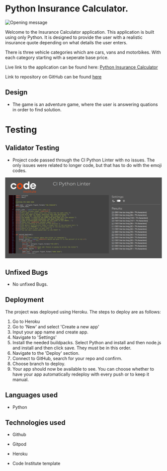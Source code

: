 # Python Insurance Calculator.

![Opening message](/images/application-start-up.png)

Welcome to the Insurance Calculator application. This application is built using only Python.
It is designed to provide the user with a realistic insurance quote depending on what details
the user enters. 

There is three vehicle categories which are cars, vans and motorbikes.
With each category starting with a seperate base price.

Live link to the application can be found here: [Python Insurance Calculator](https://python-insurance-calculator.herokuapp.com/)

Link to repository on GitHub can be found [here](https://github.com/Dean85e/portfolio-project-3)

## Design

* The game is an adventure game, where the user is answering quations in order to find solution.

# Testing

## Validator Testing

* Project code passed through the CI Python Linter with no issues. The only issues were related to longer code, but that has to do with the emoji codes.

![CI Python Linter](/Images/CI-linter.png)

## Unfixed Bugs

* No unfixed Bugs.

## Deployment

The project was deployed using Heroku. The steps to deploy are as follows:

  1. Go to Heroku
  2. Go to 'New' and select 'Create a new app'
  3. Input your app name and create app.
  4. Navigate to 'Settings'
  5. Install the needed buildpacks. Select Python and install and then node.js and 
     install and then click save. They must be in this order.
  6. Navigate to the 'Deploy' section.
  7. Connect to GitHub, search for your repo and confirm.
  8. Choose branch to deploy.
  9. Your app should now be available to see. You can choose whether to have your app 
     automatically redeploy with every push or to keep it manual.


## Languages used 

 * Python

## Technologies used

 * Github 

 * Gitpod

 * Heroku

 * Code Institute template
